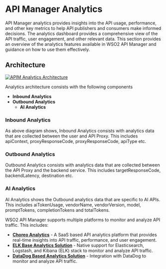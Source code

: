 # API Manager Analytics

API Manager analytics provides insights into the API usage, performance, and other key metrics to help API publishers and consumers make informed decisions. The analytics dashboard provides a comprehensive view of the API traffic, user engagement, and other relevant data. This section provides an overview of the analytics features available in WSO2 API Manager and guidance on how to use them effectively.

## Architecture

<a href="{{base_path}}/assets/img/analytics/analytics-architecture.png" >
  <img src="{{base_path}}/assets/img/analytics/analytics-architecture.png" alt="APIM Analytics Architecture"/>
</a>

Analytics architecture consists with the following components

- **Inbound Analytics**
- **Outbound Analytics** 
    - **AI Analytics**

### Inbound Analytics

As above diagram shows, Inbound Analytics consists with analytics data that are collected between the user and API Proxy. This includes apiContext, proxyResponseCode, proxyResponseCode, apiType etc.

### Outbound Analytics

Outbound Analytics consists with analytics data that are collected between the API Proxy and the backend service. This includes targetResponseCode, backendLatency, destination etc.

### AI Analytics

AI Analytics shows the Outbound analytics data that are specific to AI APIs. This includes aiTokenUsage, vendorName, vendorVersion, model, promptTokens, completionTokens and totalTokens.

WSO2 API Manager supports multiple platforms to monitor and analyze API traffic. This includes:

- [**Choreo Analytics**](choreo-analytics/api-analytics-architecture.md) - A SaaS based API analytics platform that provides real-time insights into API traffic, performance, and user engagement.
- [**ELK Base Analytics Solution**](on-prem/elk-installation-guide.md) - Native support for Elasticsearch, Logstash, and Kibana (ELK) stack to monitor and analyze API traffic.
- [**DataDog Based Analytics Solution**](on-prem/datadog-installation-guide.md) - Integration with DataDog to monitor and analyze API traffic.